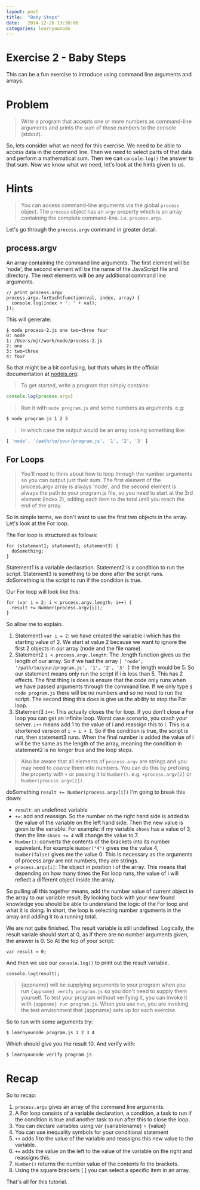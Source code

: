 ```yaml
---
layout: post
title:  "Baby Steps"
date:   2014-12-26 13:38:00
categories: learnyounode
---
```

# Exercise 2 - Baby Steps

This can be a fun exercise to introduce using command line arguments and arrays. 

# Problem

> Write a program that accepts one or more numbers as command-line arguments and prints the sum of those numbers to the console (stdout).

So, lets consider what we need for this exercise. We need to be able to access data in the command line. Then we need to select parts of that data and perform a mathematical sum. Then we can `console.log()` the answer to that sum. Now we know what we need, let's look at the hints given to us.

# Hints

> You can access command-line arguments via the global `process` object. The `process` object has an `argv` property which is an array containing the complete command-line. i.e. `process.argv`.

Let's go through the `process.argv` command in greater detail. 

## process.argv

An array containing the command line arguments. The first element will be 'node', the second element will be the name of the JavaScript file and directory. The next elements will be any additional command line arguments.

    // print process.argv
    process.argv.forEach(function(val, index, array) {
      console.log(index + ': ' + val);
    });

This will generate:

    $ node process-2.js one two=three four
    0: node
    1: /Users/mjr/work/node/process-2.js
    2: one
    3: two=three
    4: four
  
So that might be a bit confusing, but thats whats in the official documentation at [nodejs.org](http://nodejs.org/api/process.html#process_process).

> To get started, write a program that simply contains:

```js
console.log(process.argv)
```

> Run it with `node program.js` and some numbers as arguments. e.g:

```sh
$ node program.js 1 2 3
```

> In which case the output would be an array looking something like:

```js
[ 'node', '/path/to/your/program.js', '1', '2', '3' ]
```

## For Loops

> You'll need to think about how to loop through the number arguments so  you can output just their sum. The first element of the process.argv array is always 'node', and the second element is always the path to your program.js file, so you need to start at the 3rd element (index 2), adding each item to the total until you reach the end of the array.

So in simple terms, we don't want to use the first two objects in the array. Let's look at the For loop. 

The For loop is structured as follows:

    for (statement1; statement2; statement3) {
      doSomething;
    }
  
Statement1 is a variable declaration. Statement2 is a condition to run the script. Statement3 is something to be done after the script runs. doSomething is the script to run if the condition is true.

Our For loop will look like this:

    for (var i = 2; i < process.argv.length; i++) {
      result += Number(process.argv[i]);
    }
  
So allow me to explain. 

1.  Statement1 `var i = 2`: we have created the variable i which has the starting value of 2. We start at value 2 because we want to ignore the first 2 objects in our array (node and the file name). 
2.  Statement2 `i < process.argv.length`: The .length function gives us the length of our array. So if we had the array `[ 'node', '/path/to/your/program.js', '1', '2', '3' ]` the length would be 5. So our statement means only run the script if i is less than 5. This has 2 effects. The first thing is does is ensure that the code only runs when we have passed arguments through the command line. If we only type `$ node program.js` there will be no numbers and so no need to run the script. The second thing this does is give us the ability to stop the For loop.
3.  Statement3 `i++`: This actually closes the for loop. If you don't close a For loop you can get an infinite loop. Worst case scenario, you crash your server. `i++` means add 1 to the value of i and reassign this to i. This is a shortened version of `i = i + 1`. So if the condition is true, the script is run, then statement3 runs. When the final number is added the value of i will be the same as the length of the array, meaning the condition in statement2 is no longer true and the loop stops.

>  Also be aware that all elements of `process.argv` are strings and you may need to *coerce* them into numbers. You can do this by prefixing the property with `+` or passing it to `Number()`. e.g. `+process.argv[2]` or `Number(process.argv[2])`.

doSomething `result += Number(process.argv[i])` I'm going to break this down:

-  `result`: an undefined variable
- `+=`: add and reassign. So the number on the right hand side is added to the value of the variable on the left hand side. Then the new value is given to the variable. For example: if my variable `shoes` has a value of 3, then the line `shoes += 4` will change the value to 7.
- `Number()`: converts the contents of the brackets into its number equivelant. For example `Number("4")` gives me the value 4, `Number(false)` gives me the value 0. This is necessary as the arguments of process.argv are not numbers, they are strings.
- `process.argv[i]`: The object in position i of the array. This means that depending on how many times the For loop runs, the value of i will reflect a different object inside the array.

So pulling all this together means, add the number value of current object in the array to our variable result. By looking back with your new found knowledge you should be able to understand the logic of the For loop and what it is doing. In short, the loop is selecting number arguments in the array and adding it to a running total. 

We are not quite finished. The result variable is still undefined. Logically, the result variale should start at 0, as if there are no number arguments given, the answer is 0. So At the top of your script:

    var result = 0;
  
And then we use our `console.log()` to print out the result variable.

    console.log(result);
    
>  {appname} will be supplying arguments to your program when you run `{appname} verify program.js` so you don't need to supply them yourself. To test your program without verifying it, you can invoke it with `{appname} run program.js`. When you use `run`, you are invoking the test environment that {appname} sets up for each exercise.

So to run with some arguments try:

    $ learnyounode program.js 1 2 3 4

Which should give you the result 10. And verify with:

``` sh
$ learnyounode verify program.js
```
# Recap

So to recap:

1.  `process.argv` gives an array of the command line arguments.
2.  A For loop consists of a variable declaration, a condition, a task to run if the condition is true and another task to run after this to close the loop.
3. You can declare variables using var {variablename} = {value}
4. You can use inequality symbols for your conditional statement
5. `++` adds 1 to the value of the variable and reassigns this new value to the variable.
6. `+=` adds the value on the left to the value of the variable on the right and reassigns this.
7. `Number()` returns the number value of the contents fo the brackets.
8. Using the square brackets [ ] you can select a specific item in an array.

That's all for this tutorial.
